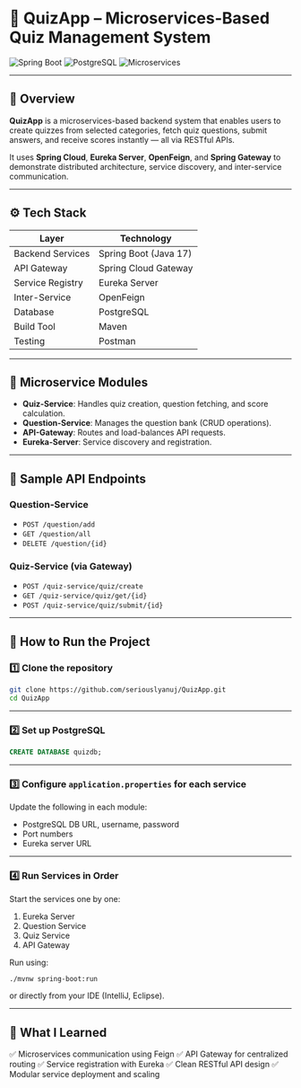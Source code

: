 # 🎯 QuizApp – Microservices-Based Quiz Management System

![Spring Boot](https://img.shields.io/badge/SpringBoot-3.0-green.svg)
![PostgreSQL](https://img.shields.io/badge/Database-PostgreSQL-blue)
![Microservices](https://img.shields.io/badge/Architecture-Microservices-orange)

---

## 📖 Overview

**QuizApp** is a microservices-based backend system that enables users to create quizzes from selected categories, fetch quiz questions, submit answers, and receive scores instantly — all via RESTful APIs.

It uses **Spring Cloud**, **Eureka Server**, **OpenFeign**, and **Spring Gateway** to demonstrate distributed architecture, service discovery, and inter-service communication.

---

## ⚙️ Tech Stack

| Layer            | Technology                     |
|------------------|--------------------------------|
| Backend Services | Spring Boot (Java 17)          |
| API Gateway      | Spring Cloud Gateway           |
| Service Registry | Eureka Server                  |
| Inter-Service    | OpenFeign                      |
| Database         | PostgreSQL                     |
| Build Tool       | Maven                          |
| Testing          | Postman                        |

---

## 📂 Microservice Modules

- **Quiz-Service**: Handles quiz creation, question fetching, and score calculation.
- **Question-Service**: Manages the question bank (CRUD operations).
- **API-Gateway**: Routes and load-balances API requests.
- **Eureka-Server**: Service discovery and registration.

---

## 🔌 Sample API Endpoints

### Question-Service
- `POST /question/add`
- `GET /question/all`
- `DELETE /question/{id}`

### Quiz-Service (via Gateway)
- `POST /quiz-service/quiz/create`
- `GET /quiz-service/quiz/get/{id}`
- `POST /quiz-service/quiz/submit/{id}`

---

## 🧪 How to Run the Project

### 1️⃣ Clone the repository
```bash
git clone https://github.com/seriouslyanuj/QuizApp.git
cd QuizApp
````
---

### 2️⃣ Set up PostgreSQL

```sql
CREATE DATABASE quizdb;
```
---

### 3️⃣ Configure `application.properties` for each service

Update the following in each module:

* PostgreSQL DB URL, username, password
* Port numbers
* Eureka server URL

---

### 4️⃣ Run Services in Order

Start the services one by one:

1. Eureka Server
2. Question Service
3. Quiz Service
4. API Gateway

Run using:

```bash
./mvnw spring-boot:run
```

or directly from your IDE (IntelliJ, Eclipse).

---

## 🧠 What I Learned

✅ Microservices communication using Feign
✅ API Gateway for centralized routing
✅ Service registration with Eureka
✅ Clean RESTful API design
✅ Modular service deployment and scaling
